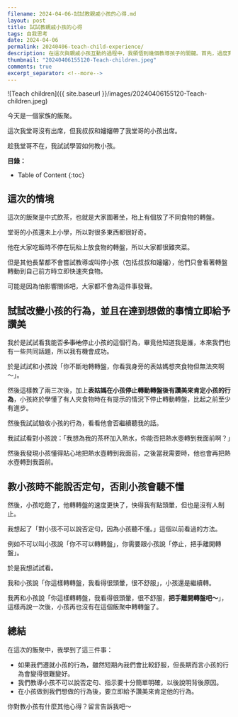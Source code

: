 ```yaml
---
filename: 2024-04-06-試試教親戚小孩的心得.md
layout: post
title: 試試教親戚小孩的心得
tags: 自我思考
date: 2024-04-06
permalink: 20240406-teach-child-experience/
description: 在這次與親戚小孩互動的過程中，我領悟到幾個教導孩子的關鍵。首先，過度寬容孩子的不當行為只會適得其反；其次，教導時應使用簡明的正面指令，避免否定句；最後，對孩子的正面行為要及時給予讚賞。運用這些方法，我不僅引導孩子停止干擾他人用餐，也讓他學會主動助人。
thumbnail: "20240406155120-Teach-children.jpeg"
comments: true
excerpt_separator: <!--more-->
---
```


![Teach children]({{ site.baseurl }}/images/20240406155120-Teach-children.jpeg)  

今天是一個家族的飯聚。

這次我堂哥沒有出席，但我叔叔和嬸嬸帶了我堂哥的小孩出席。

趁我堂哥不在，我試試學習如何教小孩。

<!--more-->

**目錄：**

* Table of Content
{:toc}

## 這次的情境

這次的飯聚是中式飲茶，也就是大家圍著坐，枱上有個放了不同食物的轉盤。

堂哥的小孩還未上小學，所以對很多東西都很好奇。

他在大家吃飯時不停在玩枱上放食物的轉盤，所以大家都很難夾菜。

但是其他長輩都不會嘗試教導或叫停小孩（包括叔叔和嬸嬸），他們只會看著轉盤轉動到自己前方時立即快速夾食物。

可能是因為怕影響關係吧，大家都不會為這件事發聲。

## 試試改變小孩的行為，並且在達到想做的事情立即給予讚美

我於是試試看我能否~~多事地~~停止小孩的這個行為，畢竟他知道我是誰，本來我們也有一些共同話題，所以我有機會成功。

於是試試和小孩說「你不斷地轉轉盤，你看我身旁的表姑媽想夾食物但無法夾啊～」。

然後這樣教了兩三次後，加上**表姑媽在小孩停止轉動轉盤後有讚美來肯定小孩的行為**，小孩終於學懂了有人夾食物時在有提示的情況下停止轉動轉盤，比起之前至少有進步。

然後我試試驗收小孩的行為，看看他會否繼續聽我的話。

我試試看對小孩說：「我想為我的茶杯加入熱水，你能否把熱水壺轉到我面前啊？」

然後我發現小孩懂得貼心地把熱水壺轉到我面前，之後當我需要時，他也會再把熱水壺轉到我面前。

## 教小孩時不能說否定句，否則小孩會聽不懂

然後，小孩吃飽了，他轉轉盤的速度更快了，快得我有點頭暈，但也是沒有人制止。

我想起了「對小孩不可以說否定句，因為小孩聽不懂。」這個以前看過的方法。

例如不可以叫小孩說「你不可以轉轉盤」，你需要跟小孩說「停止，把手離開轉盤」。

於是我想試試看。

我和小孩說「你這樣轉轉盤，我看得很頭暈，很不舒服」，小孩還是繼續轉。

我再和小孩說「你這樣轉轉盤，我看得很頭暈，很不舒服，**把手離開轉盤吧～**」，這樣再說一次後，小孩再也沒有在這個飯聚中轉轉盤了。

## 總結

在這次的飯聚中，我學到了這三件事：

- 如果我們遷就小孩的行為，雖然短期內我們會比較舒服，但長期而言小孩的行為會變得很難變好。
- 我們教導小孩不可以說否定句、指示要十分簡單明確，以後說明背後原因。
- 在小孩做到我們想做的行為後，要立即給予讚美來肯定他的行為。

你對教小孩有什麼其他心得？留言告訴我吧～



<!-- Meta Summary -->
<!--
在這次與親戚小孩互動的過程中，我領悟到幾個教導孩子的關鍵。首先，過度寬容孩子的不當行為只會適得其反；其次，教導時應使用簡明的正面指令，避免否定句；最後，對孩子的正面行為要及時給予讚賞。運用這些方法，我不僅引導孩子停止干擾他人用餐，也讓他學會主動助人。
-->




<!--
- [試試教親戚小孩的心得]({{ site.baseurl }}/20240406-teach-child-experience/)
-->
